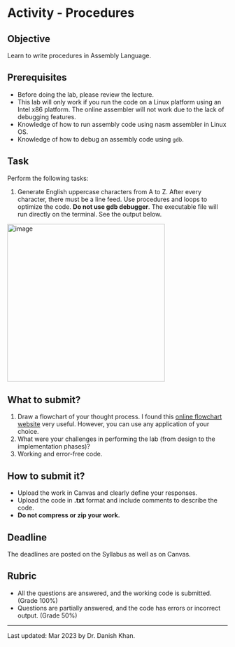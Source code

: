 # Activity - Procedures

## Objective
Learn to write procedures in Assembly Language.

## Prerequisites
- Before doing the lab, please review the lecture.
- This lab will only work if you run the code on a Linux platform using an Intel x86 platform. The online assembler will not work due to the lack of debugging features.
- Knowledge of how to run assembly code using nasm assembler in Linux OS.
- Knowledge of how to debug an assembly code using `gdb`.

## Task

Perform the following tasks:
1. Generate English uppercase characters from A to Z. After every character, there must be a line feed. Use procedures and loops to optimize the code. **Do not use gdb debugger**. The executable file will run directly on the terminal. See the output below.

<img width="360" alt="image" src="https://user-images.githubusercontent.com/11669149/233437846-0d3dd8bb-fbc6-4f78-a6d6-29cf72d1e6a1.png">


## What to submit?

1. Draw a flowchart of your thought process. I found this [online flowchart website](http://www.draw.io/) very useful. However, you can use any application of your choice.
2. What were your challenges in performing the lab (from design to the implementation phases)?
3. Working and error-free code.

## How to submit it?
- Upload the work in Canvas and clearly define your responses.
- Upload the code in __.txt__ format and include comments to describe the code.
- __Do not compress or zip your work.__

## Deadline

The deadlines are posted on the Syllabus as well as on Canvas.

## Rubric

- All the questions are answered, and the working code is submitted. (Grade 100%)
- Questions are partially answered, and the code has errors or incorrect output. (Grade 50%)

------

Last updated: Mar 2023 by Dr. Danish Khan. 

